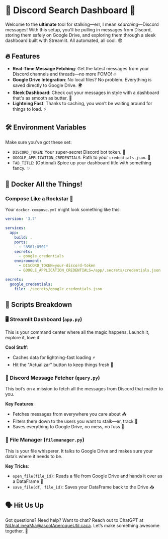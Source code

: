 
# 🚀 Discord Search Dashboard 🚀

Welcome to the **ultimate** tool for stalking—err, I mean *searching*—Discord messages! With this setup, you'll be pulling in messages from Discord, storing them safely on Google Drive, and exploring them through a sleek dashboard built with Streamlit. All automated, all cool. 😎

## 🔥 Features

- **Real-Time Message Fetching**: Get the latest messages from your Discord channels and threads—no more FOMO! 🔥
- **Google Drive Integration**: No local files? No problem. Everything is saved directly to Google Drive. 🌍
- **Sleek Dashboard**: Check out your messages in style with a dashboard that's as smooth as butter. 🍰
- **Lightning Fast**: Thanks to caching, you won’t be waiting around for things to load. ⚡️

## 🛠️ Environment Variables

Make sure you’ve got these set:

- `DISCORD_TOKEN`: Your super-secret Discord bot token. 🤖
- `GOOGLE_APPLICATION_CREDENTIALS`: Path to your `credentials.json`. 🔑
- `TAB_TITLE`: (Optional) Spice up your dashboard title with something fancy. ✨

## 🐳 Docker All the Things!

### Compose Like a Rockstar 🎸

Your `docker-compose.yml` might look something like this:

```yaml
version: '3.7'

services:
  app:
    build: .
    ports:
      - "8501:8501"
    secrets:
      - google_credentials
    environment:
      - DISCORD_TOKEN=your-discord-token
      - GOOGLE_APPLICATION_CREDENTIALS=/app/.secrets/credentials.json

secrets:
  google_credentials:
    file: ./secrets/google_credentials.json
```

## 📜 Scripts Breakdown

### 🖥️ Streamlit Dashboard (`app.py`)

This is your command center where all the magic happens. Launch it, explore it, love it.

**Cool Stuff**:
- Caches data for lightning-fast loading ⚡
- Hit the "Actualizar" button to keep things fresh 🧼

### 🤖 Discord Message Fetcher (`query.py`)

This bot’s on a mission to fetch all the messages from Discord that matter to you.

**Key Features**:
- Fetches messages from everywhere you care about 📥
- Filters them down to the users you want to stalk—er, track 👀
- Saves everything to Google Drive, no mess, no fuss 💾

### 💾 File Manager (`filemanager.py`)

This is your file whisperer. It talks to Google Drive and makes sure your data’s where it needs to be.

**Key Tricks**:
- `open_file(file_id)`: Reads a file from Google Drive and hands it over as a DataFrame 📂
- `save_file(df, file_id)`: Saves your DataFrame back to the Drive 📥

## 🗣️ Hit Us Up

Got questions? Need help? Want to chat? Reach out to ChatGPT at NiUnaLineaMia@ascoIAperoqueUtil.caca. Let’s make something awesome together. 💬
